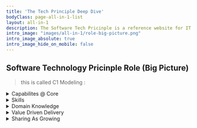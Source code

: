 ```yaml
---
title: 'The Tech Principle Deep Dive'
bodyClass: page-all-in-1-list
layout: all-in-1
description: The Software Tech Pricinple is a reference website for IT & software engineers/developers/consultant who aims to grow to become a technology pricinple. This website contains fundumental basics, concepts, growth roadmaps, techniques, why and hows as well as inisghts to technolgy focusing on delivering value to readers. The Tech Priciples offers a growth model to small-enterprise businesses, offers digital transformations, tech-at-core solutions.
intro_image: "images/all-in-1/role-big-picture.png"
intro_image_absolute: true
intro_image_hide_on_mobile: false
---
```


## Software Technology Pricinple Role (Big Picture)
>  this is called C1 Modeling :

<details>
  <summary>Capabilites @ Core</summary>
  
  ## Heading
  1. A numbered
  2. list
     * With some
     * Sub bullets
</details>

<details>
  <summary>Skills</summary>
  
  ## Heading
  1. A numbered
  2. list
     * With some
     * Sub bullets
</details>

<details>
  <summary>Domain Knowledge</summary>
  
  ## Heading
  1. A numbered
  2. list
     * With some
     * Sub bullets
</details>

<details>
  <summary>Value Driven Delivery</summary>
  
  ## Heading
  1. A numbered
  2. list
     * With some
     * Sub bullets
</details>

<details>
  <summary>Sharing As Growing</summary>
  
  ## Heading
  1. A numbered
  2. list
     * With some
     * Sub bullets
</details>

